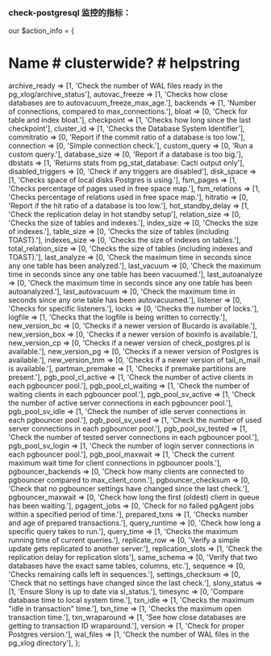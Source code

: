### check-postgresql 监控的指标：

our $action_info = {
 # Name                 # clusterwide? # helpstring
 archive_ready       => [1, 'Check the number of WAL files ready in the pg_xlog/archive_status'],
 autovac_freeze      => [1, 'Checks how close databases are to autovacuum_freeze_max_age.'],
 backends            => [1, 'Number of connections, compared to max_connections.'],
 bloat               => [0, 'Check for table and index bloat.'],
 checkpoint          => [1, 'Checks how long since the last checkpoint'],
 cluster_id          => [1, 'Checks the Database System Identifier'],
 commitratio         => [0, 'Report if the commit ratio of a database is too low.'],
 connection          => [0, 'Simple connection check.'],
 custom_query        => [0, 'Run a custom query.'],
 database_size       => [0, 'Report if a database is too big.'],
 dbstats             => [1, 'Returns stats from pg_stat_database: Cacti output only'],
 disabled_triggers   => [0, 'Check if any triggers are disabled'],
 disk_space          => [1, 'Checks space of local disks Postgres is using.'],
 fsm_pages           => [1, 'Checks percentage of pages used in free space map.'],
 fsm_relations       => [1, 'Checks percentage of relations used in free space map.'],
 hitratio            => [0, 'Report if the hit ratio of a database is too low.'],
 hot_standby_delay   => [1, 'Check the replication delay in hot standby setup'],
 relation_size       => [0, 'Checks the size of tables and indexes.'],
 index_size          => [0, 'Checks the size of indexes.'],
 table_size          => [0, 'Checks the size of tables (including TOAST).'],
 indexes_size        => [0, 'Checks the size of indexes on tables.'],
 total_relation_size => [0, 'Checks the size of tables (including indexes and TOAST).'],
 last_analyze        => [0, 'Check the maximum time in seconds since any one table has been analyzed.'],
 last_vacuum         => [0, 'Check the maximum time in seconds since any one table has been vacuumed.'],
 last_autoanalyze    => [0, 'Check the maximum time in seconds since any one table has been autoanalyzed.'],
 last_autovacuum     => [0, 'Check the maximum time in seconds since any one table has been autovacuumed.'],
 listener            => [0, 'Checks for specific listeners.'],
 locks               => [0, 'Checks the number of locks.'],
 logfile             => [1, 'Checks that the logfile is being written to correctly.'],
 new_version_bc      => [0, 'Checks if a newer version of Bucardo is available.'],
 new_version_box     => [0, 'Checks if a newer version of boxinfo is available.'],
 new_version_cp      => [0, 'Checks if a newer version of check_postgres.pl is available.'],
 new_version_pg      => [0, 'Checks if a newer version of Postgres is available.'],
 new_version_tnm     => [0, 'Checks if a newer version of tail_n_mail is available.'],
 partman_premake     => [1, 'Checks if premake partitions are present.'],
 pgb_pool_cl_active  => [1, 'Check the number of active clients in each pgbouncer pool.'],
 pgb_pool_cl_waiting => [1, 'Check the number of waiting clients in each pgbouncer pool.'],
 pgb_pool_sv_active  => [1, 'Check the number of active server connections in each pgbouncer pool.'],
 pgb_pool_sv_idle    => [1, 'Check the number of idle server connections in each pgbouncer pool.'],
 pgb_pool_sv_used    => [1, 'Check the number of used server connections in each pgbouncer pool.'],
 pgb_pool_sv_tested  => [1, 'Check the number of tested server connections in each pgbouncer pool.'],
 pgb_pool_sv_login   => [1, 'Check the number of login server connections in each pgbouncer pool.'],
 pgb_pool_maxwait    => [1, 'Check the current maximum wait time for client connections in pgbouncer pools.'],
 pgbouncer_backends  => [0, 'Check how many clients are connected to pgbouncer compared to max_client_conn.'],
 pgbouncer_checksum  => [0, 'Check that no pgbouncer settings have changed since the last check.'],
 pgbouncer_maxwait   => [0, 'Check how long the first (oldest) client in queue has been waiting.'],
 pgagent_jobs        => [0, 'Check for no failed pgAgent jobs within a specified period of time.'],
 prepared_txns       => [1, 'Checks number and age of prepared transactions.'],
 query_runtime       => [0, 'Check how long a specific query takes to run.'],
 query_time          => [1, 'Checks the maximum running time of current queries.'],
 replicate_row       => [0, 'Verify a simple update gets replicated to another server.'],
 replication_slots   => [1, 'Check the replication delay for replication slots'],
 same_schema         => [0, 'Verify that two databases have the exact same tables, columns, etc.'],
 sequence            => [0, 'Checks remaining calls left in sequences.'],
 settings_checksum   => [0, 'Check that no settings have changed since the last check.'],
 slony_status        => [1, 'Ensure Slony is up to date via sl_status.'],
 timesync            => [0, 'Compare database time to local system time.'],
 txn_idle            => [1, 'Checks the maximum "idle in transaction" time.'],
 txn_time            => [1, 'Checks the maximum open transaction time.'],
 txn_wraparound      => [1, 'See how close databases are getting to transaction ID wraparound.'],
 version             => [1, 'Check for proper Postgres version.'],
 wal_files           => [1, 'Check the number of WAL files in the pg_xlog directory'],
};

